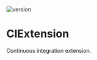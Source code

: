 ![version](https://img.shields.io/static/v1?label=version&message=0.0.1&labelColor=212121&color=2962ff&style=flat)

# CIExtension
Continuous integration extension.
